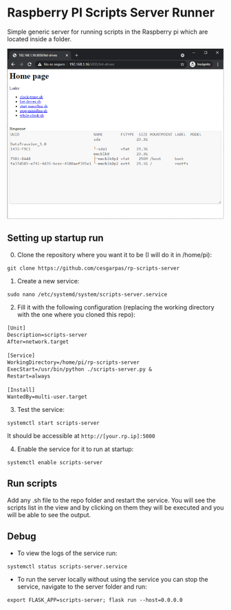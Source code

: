 # Raspberry PI Scripts Server Runner
Simple generic server for running scripts in the Raspberry pi which are located inside a folder.

![Scripts server](https://github.com/cesgarpas/rp-scripts-server/blob/main/working-server.png?raw=true)

## Setting up startup run
0. Clone the repository where you want it to be (I will do it in /home/pi):
```
git clone https://github.com/cesgarpas/rp-scripts-server
```

1. Create a new service:
```
sudo nano /etc/systemd/system/scripts-server.service
```

2. Fill it with the following configuration (replacing the working directory with the one where you cloned this repo):
```
[Unit]
Description=scripts-server
After=network.target

[Service]
WorkingDirectory=/home/pi/rp-scripts-server
ExecStart=/usr/bin/python ./scripts-server.py &
Restart=always

[Install]
WantedBy=multi-user.target
```

3. Test the service:
```
systemctl start scripts-server
```
It should be accessible at `http://[your.rp.ip]:5000`

4. Enable the service for it to run at startup:
```
systemctl enable scripts-server
```

## Run scripts
Add any .sh file to the repo folder and restart the service. You will see the scripts list in the view and by clicking on them they will be executed and you will be able to see the output.

## Debug
 - To view the logs of the service run:
```
systemctl status scripts-server.service
```

 - To run the server locally without using the service you can stop the service, navigate to the server folder and run:
```
export FLASK_APP=scripts-server; flask run --host=0.0.0.0
```
